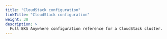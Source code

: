 ```yaml
---
title: "CloudStack configuration"
linkTitle: "CloudStack configuration"
weight: 30
description: >
  Full EKS Anywhere configuration reference for a CloudStack cluster.
---
```


